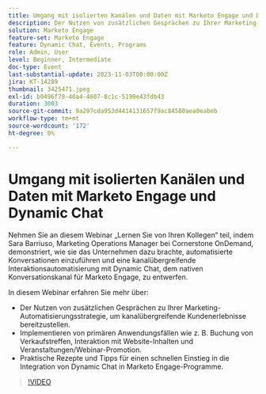 ```yaml
---
title: Umgang mit isolierten Kanälen und Daten mit Marketo Engage und Dynamic Chat
description: Der Nutzen von zusätzlichen Gesprächen zu Ihrer Marketing-Automatisierungsstrategie, um kanalübergreifende Kundenerlebnisse bereitzustellen.  Implementieren von primären Anwendungsfällen wie z. B. Buchung von Verkaufstreffen, Interaktion mit Website-Inhalten und Veranstaltungen/Webinar-Promotion.  Praktische Rezepte und Tipps für einen schnellen Einstieg in die Integration von Dynamic Chat in Marketo Engage-Programme.
solution: Marketo Engage
feature-set: Marketo Engage
feature: Dynamic Chat, Events, Programs
role: Admin, User
level: Beginner, Intermediate
doc-type: Event
last-substantial-update: 2023-11-03T00:00:00Z
jira: KT-14289
thumbnail: 3425471.jpeg
exl-id: b0496f78-40a4-4607-8c1c-5199e43fdb43
duration: 3003
source-git-commit: 9a297cda953d4414131657f9ac84580aea0eabeb
workflow-type: tm+mt
source-wordcount: '172'
ht-degree: 0%

---
```


# Umgang mit isolierten Kanälen und Daten mit Marketo Engage und Dynamic Chat

Nehmen Sie an diesem Webinar „Lernen Sie von Ihren Kollegen“ teil, indem Sara Barriuso, Marketing Operations Manager bei Cornerstone OnDemand, demonstriert, wie sie das Unternehmen dazu brachte, automatisierte Konversationen einzuführen und eine kanalübergreifende Interaktionsautomatisierung mit Dynamic Chat, dem nativen Konversationskanal für Marketo Engage, zu entwerfen.

In diesem Webinar erfahren Sie mehr über:

* Der Nutzen von zusätzlichen Gesprächen zu Ihrer Marketing-Automatisierungsstrategie, um kanalübergreifende Kundenerlebnisse bereitzustellen.
* Implementieren von primären Anwendungsfällen wie z. B. Buchung von Verkaufstreffen, Interaktion mit Website-Inhalten und Veranstaltungen/Webinar-Promotion.
* Praktische Rezepte und Tipps für einen schnellen Einstieg in die Integration von Dynamic Chat in Marketo Engage-Programme.

>[!VIDEO](https://video.tv.adobe.com/v/3425471/?learn=on)
